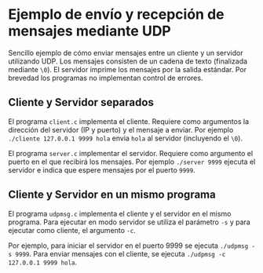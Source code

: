 # Ejemplo de envío y recepción de mensajes mediante UDP

Sencillo ejemplo de cómo enviar mensajes entre un cliente y un servidor utilizando UDP. Los mensajes consisten de un cadena de texto (finalizada mediante `\0`). El servidor imprime los mensajes por la salida estándar. Por brevedad los programas no implementan control de errores.

## Cliente y Servidor separados

El programa `client.c` implementa el cliente. Requiere como argumentos la dirección del servidor (IP y puerto) y el mensaje a enviar. Por ejemplo `./cliente 127.0.0.1 9999 hola` envia `hola` al servidor (incluyendo el `\0`).

El programa `server.c` implementar el servidor. Requiere como argumento el puerto en el que recibirá los mensajes. Por ejemplo `./server 9999` ejecuta el servidor e indica que espere mensajes por el puerto `9999`.

## Cliente y Servidor en un mismo programa

El programa `udpmsg.c` implementa el cliente y el servidor en el mismo programa. Para ejecutar en modo servidor se utiliza el parámetro `-s` y para ejecutar como cliente, el argumento `-c`.

Por ejemplo, para iniciar el servidor en el puerto 9999 se ejecuta `./udpmsg -s 9999`. Para enviar mensajes con el cliente, se ejecuta `./udpmsg -c 127.0.0.1 9999 hola`.
